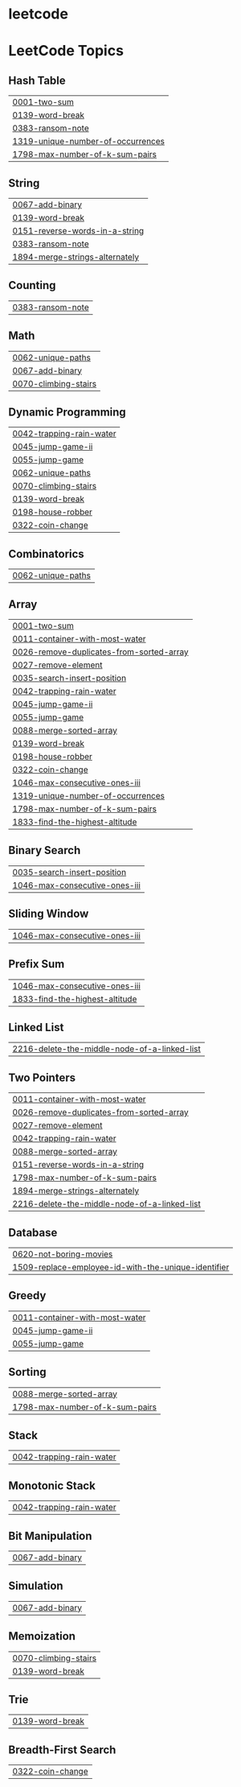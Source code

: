 # leetcode
<!---LeetCode Topics Start-->
# LeetCode Topics
## Hash Table
|  |
| ------- |
| [0001-two-sum](https://github.com/yongbin4/leetcode/tree/master/0001-two-sum) |
| [0139-word-break](https://github.com/yongbin4/leetcode/tree/master/0139-word-break) |
| [0383-ransom-note](https://github.com/yongbin4/leetcode/tree/master/0383-ransom-note) |
| [1319-unique-number-of-occurrences](https://github.com/yongbin4/leetcode/tree/master/1319-unique-number-of-occurrences) |
| [1798-max-number-of-k-sum-pairs](https://github.com/yongbin4/leetcode/tree/master/1798-max-number-of-k-sum-pairs) |
## String
|  |
| ------- |
| [0067-add-binary](https://github.com/yongbin4/leetcode/tree/master/0067-add-binary) |
| [0139-word-break](https://github.com/yongbin4/leetcode/tree/master/0139-word-break) |
| [0151-reverse-words-in-a-string](https://github.com/yongbin4/leetcode/tree/master/0151-reverse-words-in-a-string) |
| [0383-ransom-note](https://github.com/yongbin4/leetcode/tree/master/0383-ransom-note) |
| [1894-merge-strings-alternately](https://github.com/yongbin4/leetcode/tree/master/1894-merge-strings-alternately) |
## Counting
|  |
| ------- |
| [0383-ransom-note](https://github.com/yongbin4/leetcode/tree/master/0383-ransom-note) |
## Math
|  |
| ------- |
| [0062-unique-paths](https://github.com/yongbin4/leetcode/tree/master/0062-unique-paths) |
| [0067-add-binary](https://github.com/yongbin4/leetcode/tree/master/0067-add-binary) |
| [0070-climbing-stairs](https://github.com/yongbin4/leetcode/tree/master/0070-climbing-stairs) |
## Dynamic Programming
|  |
| ------- |
| [0042-trapping-rain-water](https://github.com/yongbin4/leetcode/tree/master/0042-trapping-rain-water) |
| [0045-jump-game-ii](https://github.com/yongbin4/leetcode/tree/master/0045-jump-game-ii) |
| [0055-jump-game](https://github.com/yongbin4/leetcode/tree/master/0055-jump-game) |
| [0062-unique-paths](https://github.com/yongbin4/leetcode/tree/master/0062-unique-paths) |
| [0070-climbing-stairs](https://github.com/yongbin4/leetcode/tree/master/0070-climbing-stairs) |
| [0139-word-break](https://github.com/yongbin4/leetcode/tree/master/0139-word-break) |
| [0198-house-robber](https://github.com/yongbin4/leetcode/tree/master/0198-house-robber) |
| [0322-coin-change](https://github.com/yongbin4/leetcode/tree/master/0322-coin-change) |
## Combinatorics
|  |
| ------- |
| [0062-unique-paths](https://github.com/yongbin4/leetcode/tree/master/0062-unique-paths) |
## Array
|  |
| ------- |
| [0001-two-sum](https://github.com/yongbin4/leetcode/tree/master/0001-two-sum) |
| [0011-container-with-most-water](https://github.com/yongbin4/leetcode/tree/master/0011-container-with-most-water) |
| [0026-remove-duplicates-from-sorted-array](https://github.com/yongbin4/leetcode/tree/master/0026-remove-duplicates-from-sorted-array) |
| [0027-remove-element](https://github.com/yongbin4/leetcode/tree/master/0027-remove-element) |
| [0035-search-insert-position](https://github.com/yongbin4/leetcode/tree/master/0035-search-insert-position) |
| [0042-trapping-rain-water](https://github.com/yongbin4/leetcode/tree/master/0042-trapping-rain-water) |
| [0045-jump-game-ii](https://github.com/yongbin4/leetcode/tree/master/0045-jump-game-ii) |
| [0055-jump-game](https://github.com/yongbin4/leetcode/tree/master/0055-jump-game) |
| [0088-merge-sorted-array](https://github.com/yongbin4/leetcode/tree/master/0088-merge-sorted-array) |
| [0139-word-break](https://github.com/yongbin4/leetcode/tree/master/0139-word-break) |
| [0198-house-robber](https://github.com/yongbin4/leetcode/tree/master/0198-house-robber) |
| [0322-coin-change](https://github.com/yongbin4/leetcode/tree/master/0322-coin-change) |
| [1046-max-consecutive-ones-iii](https://github.com/yongbin4/leetcode/tree/master/1046-max-consecutive-ones-iii) |
| [1319-unique-number-of-occurrences](https://github.com/yongbin4/leetcode/tree/master/1319-unique-number-of-occurrences) |
| [1798-max-number-of-k-sum-pairs](https://github.com/yongbin4/leetcode/tree/master/1798-max-number-of-k-sum-pairs) |
| [1833-find-the-highest-altitude](https://github.com/yongbin4/leetcode/tree/master/1833-find-the-highest-altitude) |
## Binary Search
|  |
| ------- |
| [0035-search-insert-position](https://github.com/yongbin4/leetcode/tree/master/0035-search-insert-position) |
| [1046-max-consecutive-ones-iii](https://github.com/yongbin4/leetcode/tree/master/1046-max-consecutive-ones-iii) |
## Sliding Window
|  |
| ------- |
| [1046-max-consecutive-ones-iii](https://github.com/yongbin4/leetcode/tree/master/1046-max-consecutive-ones-iii) |
## Prefix Sum
|  |
| ------- |
| [1046-max-consecutive-ones-iii](https://github.com/yongbin4/leetcode/tree/master/1046-max-consecutive-ones-iii) |
| [1833-find-the-highest-altitude](https://github.com/yongbin4/leetcode/tree/master/1833-find-the-highest-altitude) |
## Linked List
|  |
| ------- |
| [2216-delete-the-middle-node-of-a-linked-list](https://github.com/yongbin4/leetcode/tree/master/2216-delete-the-middle-node-of-a-linked-list) |
## Two Pointers
|  |
| ------- |
| [0011-container-with-most-water](https://github.com/yongbin4/leetcode/tree/master/0011-container-with-most-water) |
| [0026-remove-duplicates-from-sorted-array](https://github.com/yongbin4/leetcode/tree/master/0026-remove-duplicates-from-sorted-array) |
| [0027-remove-element](https://github.com/yongbin4/leetcode/tree/master/0027-remove-element) |
| [0042-trapping-rain-water](https://github.com/yongbin4/leetcode/tree/master/0042-trapping-rain-water) |
| [0088-merge-sorted-array](https://github.com/yongbin4/leetcode/tree/master/0088-merge-sorted-array) |
| [0151-reverse-words-in-a-string](https://github.com/yongbin4/leetcode/tree/master/0151-reverse-words-in-a-string) |
| [1798-max-number-of-k-sum-pairs](https://github.com/yongbin4/leetcode/tree/master/1798-max-number-of-k-sum-pairs) |
| [1894-merge-strings-alternately](https://github.com/yongbin4/leetcode/tree/master/1894-merge-strings-alternately) |
| [2216-delete-the-middle-node-of-a-linked-list](https://github.com/yongbin4/leetcode/tree/master/2216-delete-the-middle-node-of-a-linked-list) |
## Database
|  |
| ------- |
| [0620-not-boring-movies](https://github.com/yongbin4/leetcode/tree/master/0620-not-boring-movies) |
| [1509-replace-employee-id-with-the-unique-identifier](https://github.com/yongbin4/leetcode/tree/master/1509-replace-employee-id-with-the-unique-identifier) |
## Greedy
|  |
| ------- |
| [0011-container-with-most-water](https://github.com/yongbin4/leetcode/tree/master/0011-container-with-most-water) |
| [0045-jump-game-ii](https://github.com/yongbin4/leetcode/tree/master/0045-jump-game-ii) |
| [0055-jump-game](https://github.com/yongbin4/leetcode/tree/master/0055-jump-game) |
## Sorting
|  |
| ------- |
| [0088-merge-sorted-array](https://github.com/yongbin4/leetcode/tree/master/0088-merge-sorted-array) |
| [1798-max-number-of-k-sum-pairs](https://github.com/yongbin4/leetcode/tree/master/1798-max-number-of-k-sum-pairs) |
## Stack
|  |
| ------- |
| [0042-trapping-rain-water](https://github.com/yongbin4/leetcode/tree/master/0042-trapping-rain-water) |
## Monotonic Stack
|  |
| ------- |
| [0042-trapping-rain-water](https://github.com/yongbin4/leetcode/tree/master/0042-trapping-rain-water) |
## Bit Manipulation
|  |
| ------- |
| [0067-add-binary](https://github.com/yongbin4/leetcode/tree/master/0067-add-binary) |
## Simulation
|  |
| ------- |
| [0067-add-binary](https://github.com/yongbin4/leetcode/tree/master/0067-add-binary) |
## Memoization
|  |
| ------- |
| [0070-climbing-stairs](https://github.com/yongbin4/leetcode/tree/master/0070-climbing-stairs) |
| [0139-word-break](https://github.com/yongbin4/leetcode/tree/master/0139-word-break) |
## Trie
|  |
| ------- |
| [0139-word-break](https://github.com/yongbin4/leetcode/tree/master/0139-word-break) |
## Breadth-First Search
|  |
| ------- |
| [0322-coin-change](https://github.com/yongbin4/leetcode/tree/master/0322-coin-change) |
<!---LeetCode Topics End-->